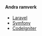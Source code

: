 #### Andra ramverk

- [Laravel](https://laravel.com/)
- [Symfony](https://symfony.com/)
- [CodeIgniter](https://www.codeigniter.com/)
